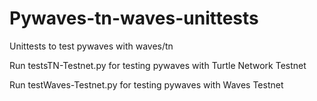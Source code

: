 # Pywaves-tn-waves-unittests
Unittests to test pywaves with waves/tn

Run testsTN-Testnet.py for testing pywaves with Turtle Network Testnet

Run testWaves-Testnet.py for testing pywaves with Waves Testnet
